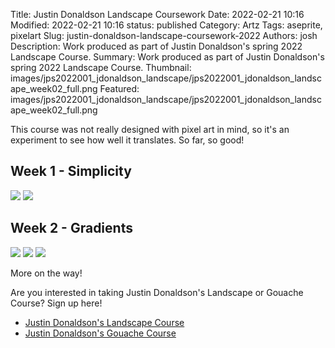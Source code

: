 Title: Justin Donaldson Landscape Coursework
Date: 2022-02-21 10:16
Modified: 2022-02-21 10:16
status: published
Category: Artz
Tags: aseprite, pixelart
Slug: justin-donaldson-landscape-coursework-2022
Authors: josh
Description: Work produced as part of Justin Donaldson's spring 2022 Landscape Course.
Summary:  Work produced as part of Justin Donaldson's spring 2022 Landscape Course.
Thumbnail: images/jps2022001_jdonaldson_landscape/jps2022001_jdonaldson_landscape_week02_full.png
Featured: images/jps2022001_jdonaldson_landscape/jps2022001_jdonaldson_landscape_week02_full.png

This course was not really designed with pixel art in mind, so it's an experiment to see how well it translates. So far, so good!

## Week 1 - Simplicity

<img src="{static}/images/jps2022001_jdonaldson_landscape/jps2022001_jdonaldson_landscape_week01_01.png" />
<img src="{static}/images/jps2022001_jdonaldson_landscape/jps2022001_jdonaldson_landscape_week01_02.png" />

## Week 2 - Gradients

<img src="{static}/images/jps2022001_jdonaldson_landscape/jps2022001_jdonaldson_landscape_week02_flats.png" />
<img src="{static}/images/jps2022001_jdonaldson_landscape/jps2022001_jdonaldson_landscape_week02_gradient.png" />
<img src="{static}/images/jps2022001_jdonaldson_landscape/jps2022001_jdonaldson_landscape_week02_full.png" />

More on the way!

Are you interested in taking Justin Donaldson's Landscape or Gouache Course? Sign up here!

- <a href="https://justindonaldson.mykajabi.com/a/2147498842/dAPtCJAy" target="_blank" rel="nofollow">Justin Donaldson's Landscape Course</a>
- <a href="https://justindonaldson.mykajabi.com/a/47045/dAPtCJAy" target="_blank" rel="nofollow">Justin Donaldson's Gouache Course</a>
